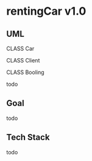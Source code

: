 # rentingCar v1.0



## UML

CLASS Car

CLASS Client

CLASS Booling

todo



## Goal

todo  



## Tech Stack

todo
